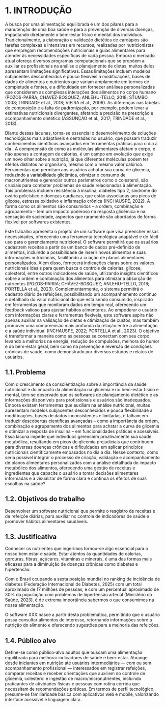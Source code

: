 # 1. INTRODUÇÃO

A busca por uma alimentação equilibrada é um dos pilares para a manutenção de uma boa saúde e para a prevenção de diversas doenças, impactando diretamente o bem-estar físico e mental dos indivíduos. Tradicionalmente, a elaboração e validação dietética de cardápios são tarefas complexas e intensivas em recursos, realizadas por nutricionistas que empregam recomendações nutricionais e guias alimentares para atender às necessidades específicas de cada pessoa. Embora o mercado atual ofereça diversos programas computacionais que se propõem a auxiliar os profissionais na análise e planejamento de dietas, muitos deles apresentam limitações significativas. Essas limitações incluem modelos subjacentes desconhecidos e pouco flexíveis a modificações, bases de dados de alimentos e nutrientes que variam amplamente em termos de completude e fontes, e a dificuldade em fornecer análises personalizadas que considerem as complexas interações dos alimentos no corpo humano (POZOS-PARRA; CHÁVEZ-BOSQUEZ; ANLEHU-TELLO, 2018; STUMBO, 2008; TRINDADE et al., 2018; VIEIRA et al., 2009). As diferenças nas tabelas de composição e a falta de padronização, por exemplo, podem levar a estimativas nutricionais divergentes, afetando a precisão na prescrição e acompanhamento dietético (ASSUNÇÃO et al., 2017; TRINDADE et al., 2018).

Diante dessas lacunas, torna-se essencial o desenvolvimento de soluções tecnológicas mais adaptáveis e centradas no usuário, que possam traduzir conhecimentos científicos avançados em ferramentas práticas para o dia a dia . A compreensão de como as moléculas alimentares afetam o corpo, e não apenas a contagem de calorias, é um campo em evolução que exige um novo olhar sobre a nutrição, já que diferentes moléculas podem ter efeitos distintos no organismo, mesmo com o mesmo valor calórico. Ferramentas que permitam aos usuários achatar sua curva de glicemia, reduzindo a variabilidade glicêmica, otimizar o consumo de macronutrientes  e gerenciar outros parâmetros como o colesterol, são cruciais para combater problemas de saúde relacionados à alimentação. Tais problemas incluem resistência à insulina, diabetes tipo 2, síndrome do ovário policístico e doenças cardíacas, que estão associadas aos picos de glicose, estresse oxidativo e inflamação crônica (INCHAUSPÉ, 2022). A forma como os alimentos são consumidos – a ordem, combinação e agrupamento – tem um impacto poderoso na resposta glicêmica e na sensação de saciedade, aspectos que raramente são abordados de forma flexível por softwares existentes.

Este trabalho apresenta o projeto de um software que visa preencher essas necessidades, oferecendo uma ferramenta tecnológica adaptável e de fácil uso para o gerenciamento nutricional. O software permitirá que os usuários cadastrem receitas a partir de um banco de dados pré-definido de alimentos, incluindo a possibilidade de inserir novos alimentos e suas informações nutricionais, facilitando a criação de planos alimentares personalizados. Além disso, fornecerá indicações claras sobre os valores nutricionais ideais para quem busca o controle de calorias, glicose, colesterol, entre outros indicadores de saúde, utilizando insights científicos sobre a ordem e combinação dos alimentos para otimizar a absorção de nutrientes (POZOS-PARRA; CHÁVEZ-BOSQUEZ; ANLEHU-TELLO, 2018; PORTELLA et al., 2023). Complementarmente, o sistema permitirá o cadastro diário de refeições, possibilitando um acompanhamento contínuo e detalhado do valor nutricional do que está sendo consumido, inspirado em ferramentas que monitoram dados em tempo real, oferecendo um feedback valioso para ajustar hábitos alimentares. Ao empoderar o usuário com informações claras e ferramentas flexíveis, este software aspira não apenas auxiliar na validação de dietas e otimização de custos, mas também promover uma compreensão mais profunda da relação entre a alimentação e a saúde individual (INCHAUSPÉ, 2022; PORTELLA et al., 2023). O objetivo é transformar a maneira como as pessoas se conectam com seu corpo, levando a melhorias na energia, redução de compulsões, melhora do humor e do bem-estar geral, bem como na prevenção e reversão de condições crônicas de saúde, como demonstrado por diversos estudos e relatos de usuários.


## 1.1. Problema

Com o crescimento da conscientização sobre a importância da saúde nutricional e do impacto da alimentação na glicemia e no bem-estar físico e mental, tem-se observado que os softwares de planejamento dietético e as informações disponíveis para profissionais e usuários são inadequados. Embora existam ferramentas que auxiliam na análise nutricional, muitas apresentam modelos subjacentes desconhecidos e pouca flexibilidade a modificações, bases de dados inconsistentes e limitadas, e falham em traduzir descobertas científicas avançadas – como a importância da ordem, combinação e agrupamento dos alimentos para achatar a curva de glicemia e otimizar a resposta de insulina – em funcionalidades práticas e acessíveis. Essa lacuna impede que indivíduos gerenciem proativamente sua saúde metabólica, resultando em picos de glicemia prejudiciais que contribuem para diversas doenças crônicas e dificuldades em aplicar princípios nutricionais cientificamente embasados no dia a dia. Nesse contexto, como seria possível integrar o processo de criação, validação e acompanhamento de planos alimentares personalizados com a análise detalhada do impacto metabólico dos alimentos, oferecendo uma gestão de receitas e ingredientes que capacite o usuário a tomar decisões alimentares informadas e a visualizar de forma clara e contínua os efeitos de suas escolhas na saúde?

## 1.2. Objetivos do trabalho

Desenvolver um software nutricional que permite o resgistro de receitas e de refeiçõe diárias, para auxiliar no controle de indicadores de saúde e promover hábitos alimentares saudáveis.

## 1.3. Justificativa

Conhecer os nutrientes que ingerimos tornou-se algo essencial para o nosso bem estar e saúde. Estar atentos ás quantidades de calorias, gorduras, fibras, açúcares, vitaminas e minerais, é uma das formas mais eficazes para a diminuição de doenças crônicas como diabetes e hipertensão.

Com o Brasil ocupando a sexta posição mundial no ranking de incidência de diabetes (Federação Internacional de Diabetes, 2025) com um total aproximado de 17 milhões de pessoas, e com um percentual aproximado de 30% da população com problemas de hipertensão arterial (Ministério da Saúde, 2023), é de extrema importância sabermos o que consumimos na nossa alimentação.

O software XXX nasce a partir desta problemática, permitindo que o usuário possa consultar alimentos de interesse, retornando informações sobre a nutrição do alimento e oferecendo sugestões para a melhoria das refeições.

## 1.4. Público alvo

Define-se como público-alvo adultos que buscam uma alimentação equilibrada para melhorar indicadores de saúde e bem-estar. Abrange desde iniciantes em nutrição até usuários intermediários — com ou sem acompanhamento profissional — interessados em registrar refeições, comparar receitas e receber orientações que auxiliem no controle de glicemia, colesterol e ingestão de macro/micronutrientes, incluindo praticantes de atividades físicas e pessoas com rotina corrida que necessitam de recomendações práticas. Em termos de perfil tecnológico, presume-se familiaridade básica com aplicativos web e mobile, valorizando interface acessível e linguagem clara.
